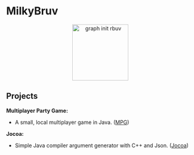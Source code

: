 # MilkyBruv

<div align="center">
  
  <img src="https://github-readme-stats.vercel.app/api/top-langs?locale=en&hide_title=true&layout=compact&card_width=320&langs_count=5&theme=transparent&hide_border=true&username=Milkybruv" height="150" alt="graph init rbuv">
  
 </div>

## Projects

**Multiplayer Party Game:**

  - A small, local multiplayer game in Java. ([MPG](https://github.com/MilkyBruv/multiplayer-party-game))

**Jocoa:**

  - Simple Java compiler argument generator with C++ and Json. ([Jocoa](https://github.com/MilkyBruv/jocoa))
